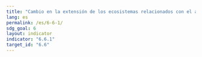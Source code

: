 ```yaml
---
title: "Cambio en la extensión de los ecosistemas relacionados con el agua a lo largo del tiempo"
lang: es
permalink: /es/6-6-1/
sdg_goal: 6
layout: indicator
indicator: "6.6.1"
target_id: "6.6"
---
```


